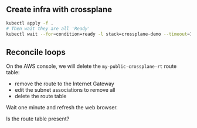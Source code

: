 ## Create infra with crossplane

```sh
kubectl apply -f .
# Then wait they are all 'Ready'
kubectl wait --for=condition=ready -l stack=crossplane-demo --timeout=120s vpc,routetable,address,subnet,natgateway,internetgateway
```

## Reconcile loops

On the AWS console, we will delete the `my-public-crossplane-rt` route table:
* remove the route to the Internet Gateway
* edit the subnet associations to remove all
* delete the route table

Wait one minute and refresh the web browser.

Is the route table present?
